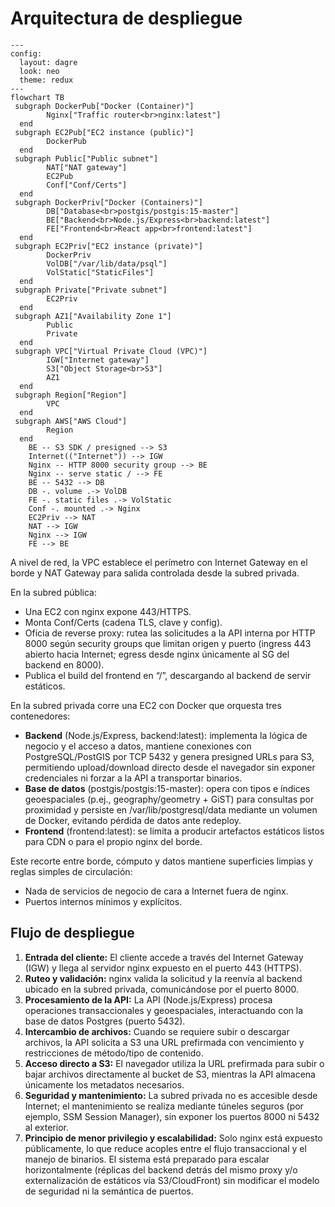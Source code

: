 # Arquitectura de despliegue

```mermaid
---
config:
  layout: dagre
  look: neo
  theme: redux
---
flowchart TB
 subgraph DockerPub["Docker (Container)"]
        Nginx["Traffic router<br>nginx:latest"]
  end
 subgraph EC2Pub["EC2 instance (public)"]
        DockerPub
  end
 subgraph Public["Public subnet"]
        NAT["NAT gateway"]
        EC2Pub
        Conf["Conf/Certs"]
  end
 subgraph DockerPriv["Docker (Containers)"]
        DB["Database<br>postgis/postgis:15-master"]
        BE["Backend<br>Node.js/Express<br>backend:latest"]
        FE["Frontend<br>React app<br>frontend:latest"]
  end
 subgraph EC2Priv["EC2 instance (private)"]
        DockerPriv
        VolDB["/var/lib/data/psql"]
        VolStatic["StaticFiles"]
  end
 subgraph Private["Private subnet"]
        EC2Priv
  end
 subgraph AZ1["Availability Zone 1"]
        Public
        Private
  end
 subgraph VPC["Virtual Private Cloud (VPC)"]
        IGW["Internet gateway"]
        S3["Object Storage<br>S3"]
        AZ1
  end
 subgraph Region["Region"]
        VPC
  end
 subgraph AWS["AWS Cloud"]
        Region
  end
    BE -- S3 SDK / presigned --> S3
    Internet(("Internet")) --> IGW
    Nginx -- HTTP 8000 security group --> BE
    Nginx -- serve static / --> FE
    BE -- 5432 --> DB
    DB -. volume .-> VolDB
    FE -. static files .-> VolStatic
    Conf -. mounted .-> Nginx
    EC2Priv --> NAT
    NAT --> IGW
    Nginx --> IGW
    FE --> BE
```

A nivel de red, la VPC establece el perímetro con Internet Gateway en el borde y NAT Gateway para salida controlada desde la subred privada.

En la subred pública:
- Una EC2 con nginx expone 443/HTTPS.
- Monta Conf/Certs (cadena TLS, clave y config).
- Oficia de reverse proxy: rutea las solicitudes a la API interna por HTTP 8000 según security groups que limitan origen y puerto (ingress 443 abierto hacia Internet; egress desde nginx únicamente al SG del backend en 8000).
- Publica el build del frontend en “/”, descargando al backend de servir estáticos.

En la subred privada corre una EC2 con Docker que orquesta tres contenedores:
- **Backend** (Node.js/Express, backend:latest): implementa la lógica de negocio y el acceso a datos, mantiene conexiones con PostgreSQL/PostGIS por TCP 5432 y genera presigned URLs para S3, permitiendo upload/download directo desde el navegador sin exponer credenciales ni forzar a la API a transportar binarios.
- **Base de datos** (postgis/postgis:15-master): opera con tipos e índices geoespaciales (p.ej., geography/geometry + GiST) para consultas por proximidad y persiste en /var/lib/postgresql/data mediante un volumen de Docker, evitando pérdida de datos ante redeploy.
- **Frontend** (frontend:latest): se limita a producir artefactos estáticos listos para CDN o para el propio nginx del borde.

Este recorte entre borde, cómputo y datos mantiene superficies limpias y reglas simples de circulación:
- Nada de servicios de negocio de cara a Internet fuera de nginx.
- Puertos internos mínimos y explícitos.
## Flujo de despliegue

1. **Entrada del cliente:** El cliente accede a través del Internet Gateway (IGW) y llega al servidor nginx expuesto en el puerto 443 (HTTPS).
2. **Ruteo y validación:** nginx valida la solicitud y la reenvía al backend ubicado en la subred privada, comunicándose por el puerto 8000.
3. **Procesamiento de la API:** La API (Node.js/Express) procesa operaciones transaccionales y geoespaciales, interactuando con la base de datos Postgres (puerto 5432).
4. **Intercambio de archivos:** Cuando se requiere subir o descargar archivos, la API solicita a S3 una URL prefirmada con vencimiento y restricciones de método/tipo de contenido.
5. **Acceso directo a S3:** El navegador utiliza la URL prefirmada para subir o bajar archivos directamente al bucket de S3, mientras la API almacena únicamente los metadatos necesarios.
6. **Seguridad y mantenimiento:** La subred privada no es accesible desde Internet; el mantenimiento se realiza mediante túneles seguros (por ejemplo, SSM Session Manager), sin exponer los puertos 8000 ni 5432 al exterior.
7. **Principio de menor privilegio y escalabilidad:** Solo nginx está expuesto públicamente, lo que reduce acoples entre el flujo transaccional y el manejo de binarios. El sistema está preparado para escalar horizontalmente (réplicas del backend detrás del mismo proxy y/o externalización de estáticos vía S3/CloudFront) sin modificar el modelo de seguridad ni la semántica de puertos.
